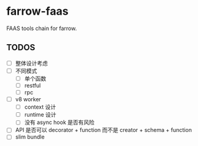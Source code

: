 # farrow-faas

FAAS tools chain for farrow.

## TODOS

* [ ] 整体设计考虑
* [ ] 不同模式
  * [ ] 单个函数
  * [ ] restful
  * [ ] rpc
* [ ] v8 worker
  * [ ] context 设计
  * [ ] runtime 设计
  * [ ] 没有 async hook 是否有风险
* [ ] API 是否可以 decorator + function 而不是 creator + schema + function
* [ ] slim bundle
